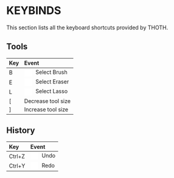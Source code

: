 # KEYBINDS

This section lists all the keyboard shortcuts provided by THOTH.

## Tools

Key|Event
:---|:---
B|<img src="../../assets/icons/brush.png" alt="brush" width="20" style="vertical-align:middle; margin-right:6px;"> Select Brush
E|<img src="../../assets/icons/eraser.png" alt="eraser" width="20" style="vertical-align:middle; margin-right:6px;"> Select Eraser
L|<img src="../../assets/icons/lasso.png" alt="lasso" width="20" style="vertical-align:middle; margin-right:6px;"> Select Lasso
\[|Decrease tool size
\]|Increase tool size

## History

Key|Event
:---|:---
Ctrl+Z|<img src="../../assets/icons/undo.png" alt="undo" width="20" style="vertical-align:middle; margin-right:6px;"> Undo
Ctrl+Y|<img src="../../assets/icons/redo.png" alt="redo" width="20" style="vertical-align:middle; margin-right:6px;"> Redo
